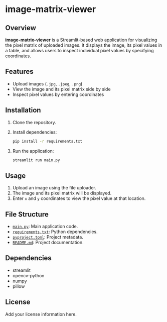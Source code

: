 # image-matrix-viewer

## Overview

**image-matrix-viewer** is a Streamlit-based web application for visualizing the pixel matrix of uploaded images. It displays the image, its pixel values in a table, and allows users to inspect individual pixel values by specifying coordinates.

## Features

- Upload images (`.jpg`, `.jpeg`, `.png`)
- View the image and its pixel matrix side by side
- Inspect pixel values by entering coordinates

## Installation

1. Clone the repository.
2. Install dependencies:

    ```sh
    pip install -r requirements.txt
    ```

3. Run the application:

    ```sh
    streamlit run main.py
    ```

## Usage

1. Upload an image using the file uploader.
2. The image and its pixel matrix will be displayed.
3. Enter `x` and `y` coordinates to view the pixel value at that location.

## File Structure

- [`main.py`](main.py): Main application code.
- [`requirements.txt`](requirements.txt): Python dependencies.
- [`pyproject.toml`](pyproject.toml): Project metadata.
- [`README.md`](README.md): Project documentation.

## Dependencies

- streamlit
- opencv-python
- numpy
- pillow

## License

Add your license information here.